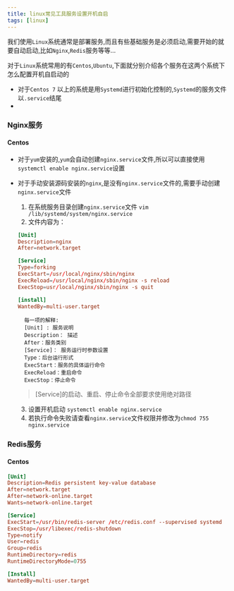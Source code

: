 ```yaml
---
title: linux常见工具服务设置开机自启
tags: [linux]
---
```


我们使用`Linux`系统通常是部署服务,而且有些基础服务是必须启动,需要开始的就要自动启动,比如`Nginx`,`Redis`服务等等...

<!--more-->

对于`Linux`系统常用的有`Centos`,`Ubuntu`,下面就分别介绍各个服务在这两个系统下怎么配置开机自启动的

* 对于`Centos 7` 以上的系统是用`Systemd`进行初始化控制的,`Systemd`的服务文件以`.service`结尾
* 

### Nginx服务

#### Centos

* 对于`yum`安装的,`yum`会自动创建`nginx.service`文件,所以可以直接使用`systemctl enable nginx.service`设置
* 对于手动安装源码安装的`nginx`,是没有`nginx.service`文件的,需要手动创建`nginx.service`文件
   1. 在系统服务目录创建`nginx.service`文件 `vim /lib/systemd/system/nginx.service`
   2. 文件内容为：
    ```cnf
    [Unit]
    Description=nginx
    After=network.target

    [Service]
    Type=forking
    ExecStart=/usr/local/nginx/sbin/nginx
    ExecReload=/usr/local/nginx/sbin/nginx -s reload
    ExecStop=usr/local/nginx/sbin/nginx -s quit

    [install]
    WantedBy=multi-user.target
    ```
        每一项的解释:
        [Unit] : 服务说明
        Description： 描述
        After：服务类别
        [Service]： 服务运行时参数设置
        Type：后台运行形式
        ExecStart：服务的具体运行命令
        ExecReload：重启命令
        ExecStop：停止命令

    > [Service]的启动、重启、停止命令全部要求使用绝对路径

    [Install]: 运行级别下服务安装的相关设置，可设置为多用户

    3. 设置开机启动 `systemctl enable nginx.service`
    4. 若执行命令失败请查看`nginx.service`文件权限并修改为`chmod 755 nginx.service`

### Redis服务

#### Centos

```cnf
[Unit]
Description=Redis persistent key-value database
After=network.target
After=network-online.target
Wants=network-online.target

[Service]
ExecStart=/usr/bin/redis-server /etc/redis.conf --supervised systemd
ExecStop=/usr/libexec/redis-shutdown
Type=notify
User=redis
Group=redis
RuntimeDirectory=redis
RuntimeDirectoryMode=0755

[Install]
WantedBy=multi-user.target
```